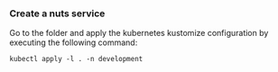 ### Create a nuts service

Go to the folder and apply the kubernetes kustomize configuration by executing the following command:

```
kubectl apply -l . -n development
```
